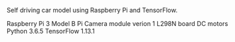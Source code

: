 Self driving car model using Raspberry Pi and TensorFlow.

Raspberry Pi 3 Model B
Pi Camera module verion 1
L298N board
DC motors
Python 3.6.5
TensorFlow 1.13.1
